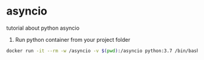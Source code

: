 # asyncio
tutorial about python asyncio

1. Run python container from your project folder
```bash
docker run -it --rm -w /asyncio -v $(pwd):/asyncio python:3.7 /bin/bash
```
